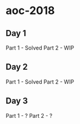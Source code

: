 # aoc-2018

## Day 1
Part 1 - Solved
Part 2 - WIP

## Day 2
Part 1 - Solved
Part 2 - WIP

## Day 3
Part 1 - ?
Part 2 - ?